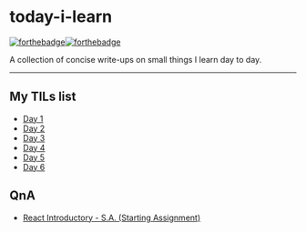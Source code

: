 # today-i-learn

[![forthebadge](https://forthebadge.com/images/badges/built-with-love.svg)](https://wajahatkarim.com)[![forthebadge](https://forthebadge.com/images/badges/makes-people-smile.svg)](https://wajahatkarim.com)

A collection of concise write-ups on small things I learn day to day.

---

## My TILs list

- [Day 1](list/day1.md)
- [Day 2](list/day2.md)
- [Day 3](list/day3.md)
- [Day 4](list/day4.md)
- [Day 5](list/day5.md)
- [Day 6](list/day6.md)

## QnA

- [React Introductory - S.A. (Starting Assignment)](list/react.md)

